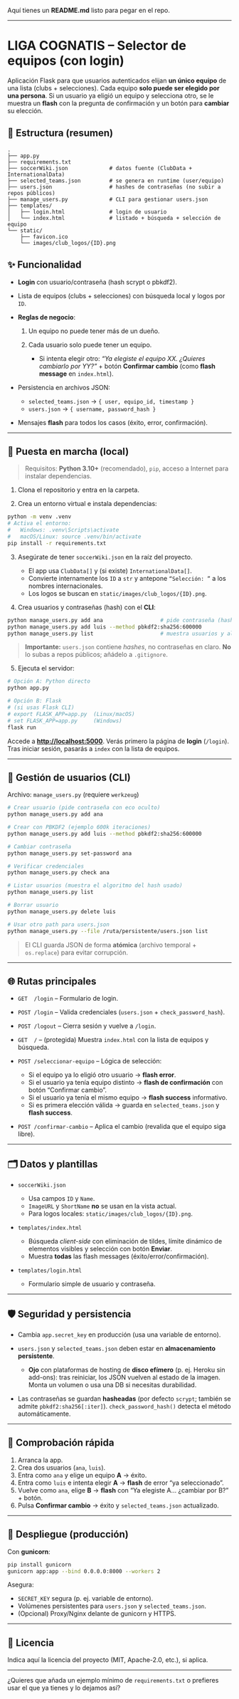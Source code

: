 Aquí tienes un **README.md** listo para pegar en el repo.

---

# LIGA COGNATIS – Selector de equipos (con login)

Aplicación Flask para que usuarios autenticados elijan **un único equipo** de una lista (clubs + selecciones).
Cada equipo **solo puede ser elegido por una persona**. Si un usuario ya eligió un equipo y selecciona otro, se le muestra un **flash** con la pregunta de confirmación y un botón para **cambiar** su elección.

## 🧱 Estructura (resumen)

```
.
├── app.py
├── requirements.txt
├── soccerWiki.json             # datos fuente (ClubData + InternationalData)
├── selected_teams.json         # se genera en runtime (user/equipo)
├── users.json                  # hashes de contraseñas (no subir a repos públicos)
├── manage_users.py             # CLI para gestionar users.json
├── templates/
│   ├── login.html              # login de usuario
│   └── index.html              # listado + búsqueda + selección de equipo
└── static/
    ├── favicon.ico
    └── images/club_logos/{ID}.png
```

## ✨ Funcionalidad

* **Login** con usuario/contraseña (hash scrypt o pbkdf2).
* Lista de equipos (clubs + selecciones) con búsqueda local y logos por `ID`.
* **Reglas de negocio**:

  1. Un equipo no puede tener más de un dueño.
  2. Cada usuario solo puede tener un equipo.

     * Si intenta elegir otro: *“Ya elegiste el equipo XX. ¿Quieres cambiarlo por YY?”* + botón **Confirmar cambio** (como **flash message** en `index.html`).
* Persistencia en archivos JSON:

  * `selected_teams.json` → `{ user, equipo_id, timestamp }`
  * `users.json` → `{ username, password_hash }`
* Mensajes **flash** para todos los casos (éxito, error, confirmación).

---

## 🚀 Puesta en marcha (local)

> Requisitos: **Python 3.10+** (recomendado), `pip`, acceso a Internet para instalar dependencias.

1. Clona el repositorio y entra en la carpeta.

2. Crea un entorno virtual e instala dependencias:

```bash
python -m venv .venv
# Activa el entorno:
#   Windows: .venv\Scripts\activate
#   macOS/Linux: source .venv/bin/activate
pip install -r requirements.txt
```

3. Asegúrate de tener `soccerWiki.json` en la raíz del proyecto.

   * El app usa `ClubData[]` y (si existe) `InternationalData[]`.
   * Convierte internamente los `ID` a `str` y antepone `“Selección: ”` a los nombres internacionales.
   * Los logos se buscan en `static/images/club_logos/{ID}.png`.

4. Crea usuarios y contraseñas (hash) con el **CLI**:

```bash
python manage_users.py add ana                  # pide contraseña (hash scrypt por defecto)
python manage_users.py add luis --method pbkdf2:sha256:600000
python manage_users.py list                     # muestra usuarios y algoritmo de hash
```

> **Importante:** `users.json` contiene *hashes*, no contraseñas en claro. **No** lo subas a repos públicos; añádelo a `.gitignore`.

5. Ejecuta el servidor:

```bash
# Opción A: Python directo
python app.py

# Opción B: Flask
# (si usas Flask CLI) 
# export FLASK_APP=app.py  (Linux/macOS)
# set FLASK_APP=app.py     (Windows)
flask run
```

Accede a **[http://localhost:5000](http://localhost:5000)**. Verás primero la página de **login** (`/login`).
Tras iniciar sesión, pasarás a `index` con la lista de equipos.

---

## 🔐 Gestión de usuarios (CLI)

Archivo: `manage_users.py` (requiere `werkzeug`)

```bash
# Crear usuario (pide contraseña con eco oculto)
python manage_users.py add ana

# Crear con PBKDF2 (ejemplo 600k iteraciones)
python manage_users.py add luis --method pbkdf2:sha256:600000

# Cambiar contraseña
python manage_users.py set-password ana

# Verificar credenciales
python manage_users.py check ana

# Listar usuarios (muestra el algoritmo del hash usado)
python manage_users.py list

# Borrar usuario
python manage_users.py delete luis

# Usar otro path para users.json
python manage_users.py --file /ruta/persistente/users.json list
```

> El CLI guarda JSON de forma **atómica** (archivo temporal + `os.replace`) para evitar corrupción.

---

## 🌐 Rutas principales

* `GET  /login` – Formulario de login.
* `POST /login` – Valida credenciales (`users.json` + `check_password_hash`).
* `POST /logout` – Cierra sesión y vuelve a `/login`.
* `GET  /` – (protegida) Muestra `index.html` con la lista de equipos y búsqueda.
* `POST /seleccionar-equipo` – Lógica de selección:

  * Si el equipo ya lo eligió otro usuario → **flash error**.
  * Si el usuario ya tenía equipo distinto → **flash de confirmación** con botón “Confirmar cambio”.
  * Si el usuario ya tenía el mismo equipo → **flash success** informativo.
  * Si es primera elección válida → guarda en `selected_teams.json` y **flash success**.
* `POST /confirmar-cambio` – Aplica el cambio (revalida que el equipo siga libre).

---

## 🗂️ Datos y plantillas

* `soccerWiki.json`

  * Usa campos `ID` y `Name`.
  * `ImageURL` y `ShortName` **no** se usan en la vista actual.
  * Para logos locales: `static/images/club_logos/{ID}.png`.
* `templates/index.html`

  * Búsqueda *client-side* con eliminación de tildes, límite dinámico de elementos visibles y selección con botón **Enviar**.
  * Muestra **todas** las flash messages (éxito/error/confirmación).
* `templates/login.html`

  * Formulario simple de usuario y contraseña.

---

## 🛡️ Seguridad y persistencia

* Cambia `app.secret_key` en producción (usa una variable de entorno).
* `users.json` y `selected_teams.json` deben estar en **almacenamiento persistente**.

  * **Ojo** con plataformas de hosting de **disco efímero** (p. ej. Heroku sin add-ons): tras reiniciar, los JSON vuelven al estado de la imagen. Monta un volumen o usa una DB si necesitas durabilidad.
* Las contraseñas se guardan **hasheadas** (por defecto `scrypt`; también se admite `pbkdf2:sha256[:iter]`). `check_password_hash()` detecta el método automáticamente.

---

## 🧪 Comprobación rápida

1. Arranca la app.
2. Crea dos usuarios (`ana`, `luis`).
3. Entra como `ana` y elige un equipo **A** → éxito.
4. Entra como `luis` e intenta elegir **A** → **flash** de error “ya seleccionado”.
5. Vuelve como `ana`, elige **B** → **flash** con “Ya elegiste A… ¿cambiar por B?” + botón.
6. Pulsa **Confirmar cambio** → éxito y `selected_teams.json` actualizado.

---

## 🧰 Despliegue (producción)

Con **gunicorn**:

```bash
pip install gunicorn
gunicorn app:app --bind 0.0.0.0:8000 --workers 2
```

Asegura:

* `SECRET_KEY` segura (p. ej. variable de entorno).
* Volúmenes persistentes para `users.json` y `selected_teams.json`.
* (Opcional) Proxy/Nginx delante de gunicorn y HTTPS.

---

## 📄 Licencia

Indica aquí la licencia del proyecto (MIT, Apache-2.0, etc.), si aplica.

---

¿Quieres que añada un ejemplo mínimo de `requirements.txt` o prefieres usar el que ya tienes y lo dejamos así?
